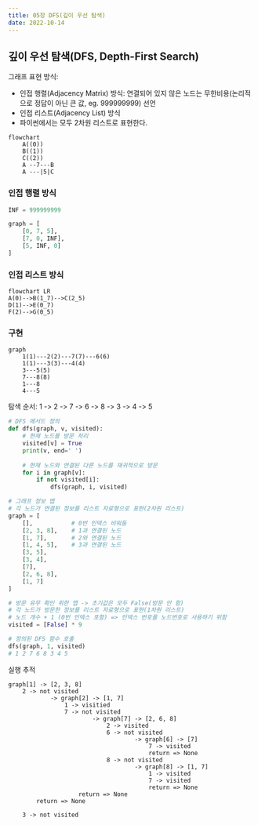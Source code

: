 ```yaml
---
title: 05장 DFS(깊이 우선 탐색)
date: 2022-10-14
---
```


## 깊이 우선 탐색(DFS, Depth-First Search)

그래프 표현 방식:

- 인접 행렬(Adjacency Matrix) 방식: 연결되어 있지 않은 노드는 무한비용(논리적으로 정답이 아닌 큰 값, eg. 999999999) 선언
- 인접 리스트(Adjacency List) 방식
- 파이썬에서는 모두 2차원 리스트로 표현한다.

```mermaid
flowchart
    A((0))
    B((1))
    C((2))
    A --7---B
    A ---|5|C
```

### 인접 행렬 방식

```python
INF = 999999999

graph = [
    [0, 7, 5],
    [7, 0, INF],
    [5, INF, 0]
]
```

### 인접 리스트 방식

```mermaid
flowchart LR
A(0)-->B(1_7)-->C(2_5)
D(1)-->E(0_7)
F(2)-->G(0_5)
```

### 구현

```mermaid
graph
    1(1)---2(2)---7(7)---6(6)
    1(1)---3(3)---4(4)
    3---5(5)
    7---8(8)
    1---8
    4---5
```

탐색 순서: 1 -> 2 -> 7 -> 6 -> 8 -> 3 -> 4 -> 5

```python
# DFS 메서드 정의
def dfs(graph, v, visited):
    # 현재 노드를 방문 처리
    visited[v] = True
    print(v, end=' ')
    
    # 현재 노드와 연결된 다른 노드를 재귀적으로 방문
    for i in graph[v]:
        if not visited[i]:
            dfs(graph, i, visited)

# 그래프 정보 맵
# 각 노드가 연결된 정보를 리스트 자료형으로 표현(2차원 리스트)
graph = [
    [],           # 0번 인덱스 비워둠
    [2, 3, 8],    # 1과 연결된 노드
    [1, 7],       # 2와 연결된 노드
    [1, 4, 5],    # 3과 연결된 노드
    [3, 5],
    [3, 4],
    [7],
    [2, 6, 8],
    [1, 7]
]

# 방문 유무 확인 위한 맵 -> 초기값은 모두 False(방문 안 함)
# 각 노드가 방문한 정보를 리스트 자료형으로 표현(1차원 리스트)
# 노드 개수 + 1 (0번 인덱스 포함) => 인덱스 번호를 노드번호로 사용하기 위함
visited = [False] * 9

# 정의된 DFS 함수 호출
dfs(graph, 1, visited)
# 1 2 7 6 8 3 4 5 
```

실행 추적

```text
graph[1] -> [2, 3, 8]
    2 -> not visited
            -> graph[2] -> [1, 7]
                1 -> visitied
                7 -> not visited
                        -> graph[7] -> [2, 6, 8]
                            2 -> visited
                            6 -> not visited
                                    -> graph[6] -> [7]
                                        7 -> visited
                                        return => None
                            8 -> not visited
                                    -> graph[8] -> [1, 7]
                                        1 -> visited
                                        7 -> visited
                                        return => None
                    return => None
        return => None

    3 -> not visited    
```
